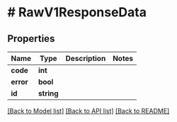 # # RawV1ResponseData

## Properties

Name | Type | Description | Notes
------------ | ------------- | ------------- | -------------
**code** | **int** |  |
**error** | **bool** |  |
**id** | **string** |  |

[[Back to Model list]](../../README.md#models) [[Back to API list]](../../README.md#endpoints) [[Back to README]](../../README.md)

